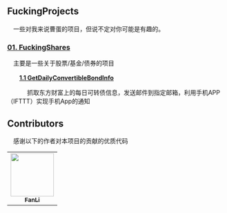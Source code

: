 ## FuckingProjects
&#8195;一些对我来说曹蛋的项目，但说不定对你可能是有趣的。
### [01. FuckingShares](https://github.com/moonlighf/FuckingProjects/tree/master/FuckingShares)
&#8195;主要是一些关于股票/基金/债券的项目

　　**[1.1 GetDailyConvertibleBondInfo](https://github.com/moonlighf/FuckingProjects/tree/master/FuckingShares/GetDailyConvertibleBondInfo)**
  
  
　　 &#8195;抓取东方财富上的每日可转债信息，发送邮件到指定邮箱，利用手机APP（IFTTT）实现手机App的通知

## Contributors
&#8195;感谢以下的作者对本项目的贡献的优质代码
<!-- ALL-CONTRIBUTORS-LIST:START - Do not remove or modify this section -->
<!-- prettier-ignore-start -->
<!-- markdownlint-disable -->
<table>
  <tr>
    <td align="center"><a href="https://github.com/FanLiCUMT"><img src="https://avatars1.githubusercontent.com/u/42343863?s=400&v=4" width="100px;" alt=""/><br /><sub><b>FanLi</b></sub></a></td>
  </tr>
</table>

<!-- markdownlint-enable -->
<!-- prettier-ignore-end -->
<!-- ALL-CONTRIBUTORS-LIST:END -->
